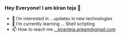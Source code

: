### Hey Everyone! I am kiran teja 👋



- 👀 I’m interested in ...updates in new technologies
- 🌱 I’m currently learning ... Shell scripting
- 📫 How to reach me ...kiranteja.ankam@gmail.com



<!---
kiran3011/kiran3011 is a ✨ special ✨ repository because its `README.md` (this file) appears on your GitHub profile.
You can click the Preview link to take a look at your changes.
--->
